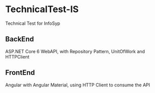 # TechnicalTest-IS
Technical Test for InfoSyp

## BackEnd
ASP.NET Core 6 WebAPI, with Repository Pattern, UnitOfWork and HTTPClient

## FrontEnd
Angular with Angular Material, using HTTP Client to consume the API 
